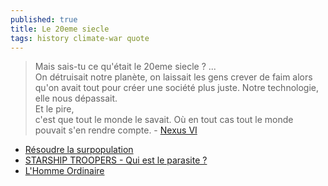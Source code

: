 ```yaml
---
published: true
title: Le 20eme siecle
tags: history climate-war quote
---
```

> Mais sais-tu ce qu'était le 20eme siecle ?  ...   
> On détruisait notre planète, on laissait les gens crever de faim alors qu'on avait tout pour créer une société plus juste. Notre technologie, elle nous dépassait.    
> Et le pire,   
> c'est que tout le monde le savait. Où en tout cas tout le monde pouvait s'en rendre compte. - [Nexus VI](https://youtu.be/yDkGQFsbgtY?list=TLPQMTIxMDIwMjEMEbA2tTHT7g&t=1030)

- [Résoudre la surpopulation ](https://www.youtube.com/watch?v=QbZXSpt0kOM&t=0s)
- [STARSHIP TROOPERS - Qui est le parasite ?](https://www.youtube.com/watch?v=RUt_-y6WzxM)
- [L'Homme Ordinaire](https://www.youtube.com/watch?v=pCMDV40reKI&list=LL&index=105)
